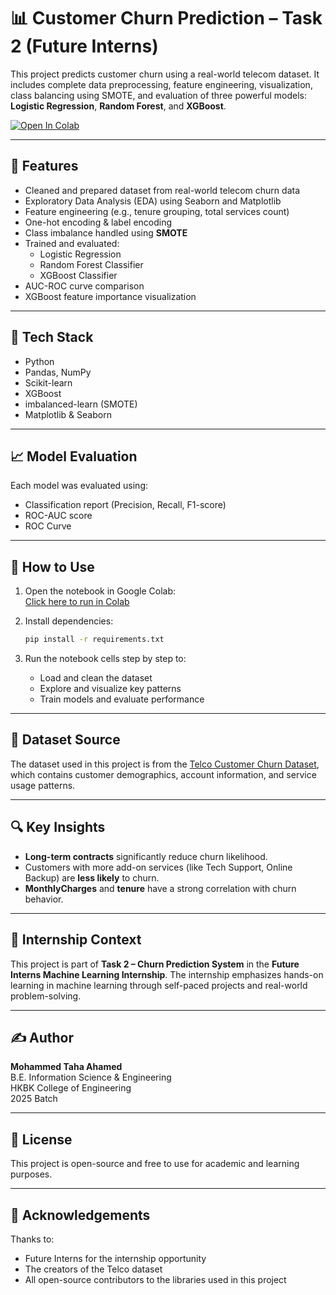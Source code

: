 # 📊 Customer Churn Prediction – Task 2 (Future Interns)

This project predicts customer churn using a real-world telecom dataset. It includes complete data preprocessing, feature engineering, visualization, class balancing using SMOTE, and evaluation of three powerful models: **Logistic Regression**, **Random Forest**, and **XGBoost**.

[![Open In Colab](https://colab.research.google.com/assets/colab-badge.svg)](https://colab.research.google.com/github/MohammedTaha-751/FUTURE_ML_2/blob/main/Churn_Prediction_Task2.ipynb)

---

## 🚀 Features
- Cleaned and prepared dataset from real-world telecom churn data  
- Exploratory Data Analysis (EDA) using Seaborn and Matplotlib  
- Feature engineering (e.g., tenure grouping, total services count)  
- One-hot encoding & label encoding  
- Class imbalance handled using **SMOTE**  
- Trained and evaluated:
  - Logistic Regression  
  - Random Forest Classifier  
  - XGBoost Classifier  
- AUC-ROC curve comparison  
- XGBoost feature importance visualization  

---

## 🧰 Tech Stack
- Python  
- Pandas, NumPy  
- Scikit-learn  
- XGBoost  
- imbalanced-learn (SMOTE)  
- Matplotlib & Seaborn  

---

## 📈 Model Evaluation
Each model was evaluated using:
- Classification report (Precision, Recall, F1-score)  
- ROC-AUC score  
- ROC Curve  

---

## 📎 How to Use

1. Open the notebook in Google Colab:  
   [Click here to run in Colab](https://colab.research.google.com/github/MohammedTaha-751/FUTURE_ML_2/blob/main/Churn_Prediction_Task2.ipynb)

2. Install dependencies:
   ```bash
   pip install -r requirements.txt
   ```

3. Run the notebook cells step by step to:
   - Load and clean the dataset  
   - Explore and visualize key patterns  
   - Train models and evaluate performance  

---

## 📂 Dataset Source
The dataset used in this project is from the [Telco Customer Churn Dataset](https://github.com/MohElaghory/Telco-Customer-Churn), which contains customer demographics, account information, and service usage patterns.

---

## 🔍 Key Insights
- **Long-term contracts** significantly reduce churn likelihood.  
- Customers with more add-on services (like Tech Support, Online Backup) are **less likely** to churn.  
- **MonthlyCharges** and **tenure** have a strong correlation with churn behavior.

---

## 🎯 Internship Context
This project is part of **Task 2 – Churn Prediction System** in the **Future Interns Machine Learning Internship**. The internship emphasizes hands-on learning in machine learning through self-paced projects and real-world problem-solving.

---

## ✍️ Author
**Mohammed Taha Ahamed**  
B.E. Information Science & Engineering  
HKBK College of Engineering  
2025 Batch

---

## 📄 License
This project is open-source and free to use for academic and learning purposes.

---

## 🙌 Acknowledgements
Thanks to:
- Future Interns for the internship opportunity  
- The creators of the Telco dataset  
- All open-source contributors to the libraries used in this project
